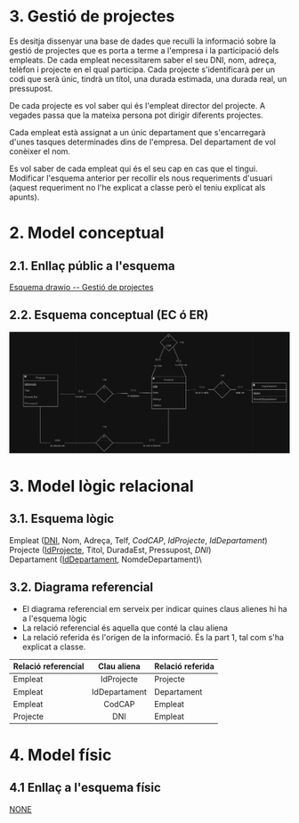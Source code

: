 
# 3. Gestió de projectes

Es desitja dissenyar una base de dades que reculli la informació sobre la gestió de projectes que es porta a terme a l'empresa i la participació dels empleats. De cada empleat necessitarem saber el seu DNI, nom, adreça, telèfon i projecte en el qual participa. Cada projecte s'identificarà per un codi que serà únic, tindrà un títol, una durada estimada, una durada real, un pressupost.

De cada projecte es vol saber qui és l'empleat director del projecte. A vegades passa que la mateixa persona pot dirigir diferents projectes.

Cada empleat està assignat a un únic departament que s'encarregarà d'unes tasques determinades dins de l'empresa. Del departament de vol conèixer el nom.

Es vol saber de cada empleat qui és el seu cap en cas que el tingui. Modificar l'esquema anterior per recollir els nous requeriments d'usuari (aquest requeriment no l'he explicat a classe però el teniu explicat als apunts).

# 2. Model conceptual
## 2.1. Enllaç públic a l'esquema
[Esquema drawio -- Gestió de projectes](https://drive.google.com/file/d/18g6ZD8ETcR28acJJXo2y9Pp55QCoQghV/view?usp=sharing)
## 2.2. Esquema conceptual (EC ó ER)
  ![Esquema drawio -- <Projectes>](./3_projectes.png)
# 3. Model lògic relacional
## 3.1. Esquema lògic
  Empleat (<ins>DNI</ins>, Nom, Adreça, Telf, *CodCAP*, *IdProjecte*, *IdDepartament*)\
  Projecte (<ins>IdProjecte</ins>, Titol, DuradaEst, Pressupost, *DNI*)\
  Departament (<ins>IdDepartament</ins>, NomdeDepartament)\
## 3.2. Diagrama referencial

* El diagrama referencial em serveix per indicar quines claus alienes hi ha a l'esquema lògic  
* La relació referencial és aquella que conté la clau aliena  
* La relació referida és l'origen de la informació. És la part 1, tal com s'ha explicat a classe.

Relació referencial|Clau aliena|Relació referida
-|:-:|-
Empleat|IdProjecte|Projecte
Empleat|IdDepartament|Departament
Empleat|CodCAP|Empleat
Projecte|DNI|Empleat



# 4. Model físic
## 4.1 Enllaç a l'esquema físic

[NONE](./)
